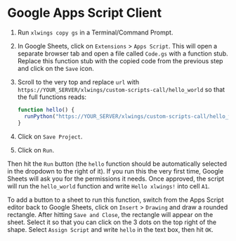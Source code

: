 # Google Apps Script Client

1. Run `xlwings copy gs` in a Terminal/Command Prompt.
2. In Google Sheets, click on `Extensions` > `Apps Script`. This will open a separate browser tab and open a file called `Code.gs` with a function stub. Replace this function stub with the copied code from the previous step and click on the `Save` icon.
3. Scroll to the very top and replace `url` with `https://YOUR_SERVER/xlwings/custom-scripts-call/hello_world` so that the full functions reads:

   ```js
   function hello() {
     runPython("https://YOUR_SERVER/xlwings/custom-scripts-call/hello_world");
   }
   ```

4. Click on `Save Project`.
5. Click on `Run`.

Then hit the `Run` button (the `hello` function should be automatically selected in the dropdown to the right of it). If you run this the very first time, Google Sheets will ask you for the permissions it needs. Once approved, the script will run the `hello_world` function and write `Hello xlwings!` into cell `A1`.

To add a button to a sheet to run this function, switch from the Apps Script editor back to Google Sheets, click on `Insert` > `Drawing` and draw a rounded rectangle. After hitting `Save and Close`, the rectangle will appear on the sheet. Select it so that you can click on the 3 dots on the top right of the shape. Select `Assign Script` and write `hello` in the text box, then hit `OK`.
